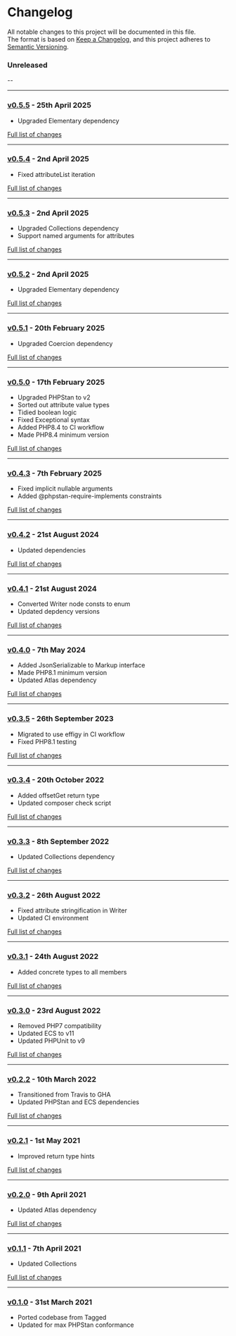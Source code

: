 # Changelog

All notable changes to this project will be documented in this file.<br>
The format is based on [Keep a Changelog](https://keepachangelog.com/en/1.0.0/),
and this project adheres to [Semantic Versioning](https://semver.org/spec/v2.0.0.html).

### Unreleased
--

---

### [v0.5.5](https://github.com/decodelabs/exemplar/commits/v0.5.5) - 25th April 2025

- Upgraded Elementary dependency

[Full list of changes](https://github.com/decodelabs/exemplar/compare/v0.5.4...v0.5.5)

---

### [v0.5.4](https://github.com/decodelabs/exemplar/commits/v0.5.4) - 2nd April 2025

- Fixed attributeList iteration

[Full list of changes](https://github.com/decodelabs/exemplar/compare/v0.5.3...v0.5.4)

---

### [v0.5.3](https://github.com/decodelabs/exemplar/commits/v0.5.3) - 2nd April 2025

- Upgraded Collections dependency
- Support named arguments for attributes

[Full list of changes](https://github.com/decodelabs/exemplar/compare/v0.5.2...v0.5.3)

---

### [v0.5.2](https://github.com/decodelabs/exemplar/commits/v0.5.2) - 2nd April 2025

- Upgraded Elementary dependency

[Full list of changes](https://github.com/decodelabs/exemplar/compare/v0.5.1...v0.5.2)

---

### [v0.5.1](https://github.com/decodelabs/exemplar/commits/v0.5.1) - 20th February 2025

- Upgraded Coercion dependency

[Full list of changes](https://github.com/decodelabs/exemplar/compare/v0.5.0...v0.5.1)

---

### [v0.5.0](https://github.com/decodelabs/exemplar/commits/v0.5.0) - 17th February 2025

- Upgraded PHPStan to v2
- Sorted out attribute value types
- Tidied boolean logic
- Fixed Exceptional syntax
- Added PHP8.4 to CI workflow
- Made PHP8.4 minimum version

[Full list of changes](https://github.com/decodelabs/exemplar/compare/v0.4.3...v0.5.0)

---

### [v0.4.3](https://github.com/decodelabs/exemplar/commits/v0.4.3) - 7th February 2025

- Fixed implicit nullable arguments
- Added @phpstan-require-implements constraints

[Full list of changes](https://github.com/decodelabs/exemplar/compare/v0.4.2...v0.4.3)

---

### [v0.4.2](https://github.com/decodelabs/exemplar/commits/v0.4.2) - 21st August 2024

- Updated dependencies

[Full list of changes](https://github.com/decodelabs/exemplar/compare/v0.4.1...v0.4.2)

---

### [v0.4.1](https://github.com/decodelabs/exemplar/commits/v0.4.1) - 21st August 2024

- Converted Writer node consts to enum
- Updated depdency versions

[Full list of changes](https://github.com/decodelabs/exemplar/compare/v0.4.0...v0.4.1)

---

### [v0.4.0](https://github.com/decodelabs/exemplar/commits/v0.4.0) - 7th May 2024

- Added JsonSerializable to Markup interface
- Made PHP8.1 minimum version
- Updated Atlas dependency

[Full list of changes](https://github.com/decodelabs/exemplar/compare/v0.3.5...v0.4.0)

---

### [v0.3.5](https://github.com/decodelabs/exemplar/commits/v0.3.5) - 26th September 2023

- Migrated to use effigy in CI workflow
- Fixed PHP8.1 testing

[Full list of changes](https://github.com/decodelabs/exemplar/compare/v0.3.4...v0.3.5)

---

### [v0.3.4](https://github.com/decodelabs/exemplar/commits/v0.3.4) - 20th October 2022

- Added offsetGet return type
- Updated composer check script

[Full list of changes](https://github.com/decodelabs/exemplar/compare/v0.3.3...v0.3.4)

---

### [v0.3.3](https://github.com/decodelabs/exemplar/commits/v0.3.3) - 8th September 2022

- Updated Collections dependency

[Full list of changes](https://github.com/decodelabs/exemplar/compare/v0.3.2...v0.3.3)

---

### [v0.3.2](https://github.com/decodelabs/exemplar/commits/v0.3.2) - 26th August 2022

- Fixed attribute stringification in Writer
- Updated CI environment

[Full list of changes](https://github.com/decodelabs/exemplar/compare/v0.3.1...v0.3.2)

---

### [v0.3.1](https://github.com/decodelabs/exemplar/commits/v0.3.1) - 24th August 2022

- Added concrete types to all members

[Full list of changes](https://github.com/decodelabs/exemplar/compare/v0.3.0...v0.3.1)

---

### [v0.3.0](https://github.com/decodelabs/exemplar/commits/v0.3.0) - 23rd August 2022

- Removed PHP7 compatibility
- Updated ECS to v11
- Updated PHPUnit to v9

[Full list of changes](https://github.com/decodelabs/exemplar/compare/v0.2.2...v0.3.0)

---

### [v0.2.2](https://github.com/decodelabs/exemplar/commits/v0.2.2) - 10th March 2022

- Transitioned from Travis to GHA
- Updated PHPStan and ECS dependencies

[Full list of changes](https://github.com/decodelabs/exemplar/compare/v0.2.1...v0.2.2)

---

### [v0.2.1](https://github.com/decodelabs/exemplar/commits/v0.2.1) - 1st May 2021

- Improved return type hints

[Full list of changes](https://github.com/decodelabs/exemplar/compare/v0.2.0...v0.2.1)

---

### [v0.2.0](https://github.com/decodelabs/exemplar/commits/v0.2.0) - 9th April 2021

- Updated Atlas dependency

[Full list of changes](https://github.com/decodelabs/exemplar/compare/v0.1.1...v0.2.0)

---

### [v0.1.1](https://github.com/decodelabs/exemplar/commits/v0.1.1) - 7th April 2021

- Updated Collections

[Full list of changes](https://github.com/decodelabs/exemplar/compare/v0.1.0...v0.1.1)

---

### [v0.1.0](https://github.com/decodelabs/exemplar/commits/v0.1.0) - 31st March 2021

- Ported codebase from Tagged
- Updated for max PHPStan conformance
